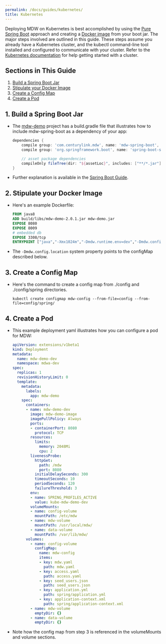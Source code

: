 ```yaml
---
permalink: /docs/guides/kubernetes/
title: Kubernetes
---
```


Deploying MDW on Kubernetes is best accomplished by using the [Pure Spring Boot](../spring-boot/#2-mdw-as-a-spring-boot-dependency) approach 
and creating a [Docker image](https://docs.docker.com/get-started/) from your boot jar.  The major steps involved are outlined in this guide.
These steps assume you already have a Kubernetes cluster, and the kubectl command-line tool installed and configured to communicate with your cluster.
Refer to the [Kubernetes documentation](https://kubernetes.io/docs/user-journeys/users/application-developer/foundational/) for help getting started with a cluster.

## Sections in This Guide
  1. [Build a Spring Boot Jar](#1-build-a-spring-boot-jar)
  2. [Stipulate your Docker Image](#2-stipulate-your-docker-image)
  3. [Create a Config Map](#3-create-a-config-map)
  4. [Create a Pod](#4-create-a-pod)

## 1. Build a Spring Boot Jar
  - The [mdw-demo](https://github.com/CenturyLinkCloud/mdw-demo) project has a build.gradle file that illustrates how to include mdw-spring-boot
    as a dependency of your app:
    ```gradle
    dependencies {
        compile group: 'com.centurylink.mdw', name: 'mdw-spring-boot', version: mdwVersion
        compile group: 'org.springframework.boot', name: 'spring-boot-starter-web', version: springBootVersion

        // asset package dependencies
        compileOnly fileTree(dir: "${assetLoc}", includes: ["**/*.jar"])
    }
    ```
  - Further explanation is available in the [Spring Boot Guide](../spring-boot/).

## 2. Stipulate your Docker Image
  - Here's an example Dockerfile:
    ```dockerfile
    FROM java8
    ADD build/libs/mdw-demo-2.0.1.jar mdw-demo.jar
    EXPOSE 8080
    EXPOSE 8009
    # embedded db
    EXPOSE 3308/tcp
    ENTRYPOINT ["java","-Xmx1024m","-Dmdw.runtime.env=dev","-Dmdw.config.location=/etc/mdw","-jar","/mdw-demo.jar","--spring.config.location=file:///etc/mdw/spring/application.yml"]
    ```
  - The `-Dmdw.config.location` system property points to the configMap described below.

## 3. Create a Config Map
  - Here's the command to create a config map from ./config and ./config/spring directories.
    ```
    kubectl create configmap mdw-config --from-file=config --from-file=config/spring/
    ```

## 4. Create a Pod
  - This example deployment yaml illustrates how you can configure a pod for MDW:
    ```yaml
    apiVersion: extensions/v1beta1
    kind: Deployment
    metadata:
      name: mdw-demo-dev
      namespace: mdwa-dev
    spec:
      replicas: 1
      revisionHistoryLimit: 0
      template:
        metadata:
          labels:
            app: mdw-demo
        spec:
          containers:
          - name: mdw-demo-dev
            image: mdw-demo-image
            imagePullPolicy: Always
            ports:
            - containerPort: 8080
              protocol: TCP
            resources:
              limits:
                memory: 2048Mi
                cpu: 2
            livenessProbe:
              httpGet:
                path: /mdw
                port: 8080
              initialDelaySeconds: 300
              timeoutSeconds: 10
              periodSeconds: 120
              failureThreshold: 3
            env:
            - name: SPRING_PROFILES_ACTIVE
              value: kube-mdw-demo-dev
            volumeMounts:
            - name: config-volume
              mountPath: /etc/mdw
            - name: mdw-volume
              mountPath: /usr/local/mdw/
            - name: data-volume
              mountPath: /var/lib/mdw/
          volumes:
            - name: config-volume
              configMap:
                name: mdw-config
                items:
                - key: mdw.yaml
                  path: mdw.yaml
                - key: access.yaml
                  path: access.yaml
                - key: seed_users.json
                  path: seed_users.json
                - key: application.yml
                  path: spring/application.yml
                - key: application-context.xml
                  path: spring/application-context.xml
            - name: mdw-volume
              emptyDir: {}
            - name: data-volume
              emptyDir: {}
    ```
  - Note how the config map from step 3 is referenced in the volumeMounts and volume sections.

